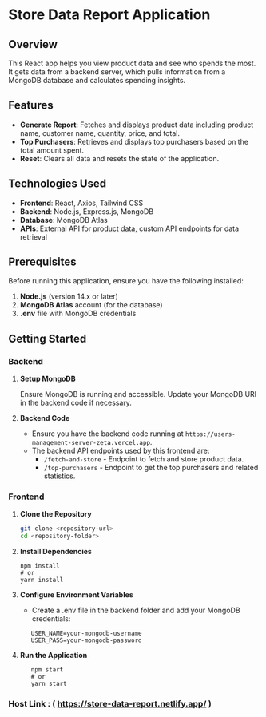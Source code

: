 # Store Data Report Application

## Overview

This React app helps you view product data and see who spends the most. It gets data from a backend server, which pulls information from a MongoDB database and calculates spending insights.

## Features

- **Generate Report**: Fetches and displays product data including product name, customer name, quantity, price, and total.
- **Top Purchasers**: Retrieves and displays top purchasers based on the total amount spent.
- **Reset**: Clears all data and resets the state of the application.

## Technologies Used

- **Frontend**: React, Axios, Tailwind CSS
- **Backend**: Node.js, Express.js, MongoDB
- **Database**: MongoDB Atlas
- **APIs**: External API for product data, custom API endpoints for data retrieval

## Prerequisites

Before running this application, ensure you have the following installed:

1. **Node.js** (version 14.x or later)
2. **MongoDB Atlas** account (for the database)
3. **.env** file with MongoDB credentials

## Getting Started

### Backend

1. **Setup MongoDB**

   Ensure MongoDB is running and accessible. Update your MongoDB URI in the backend code if necessary.

2. **Backend Code**

   - Ensure you have the backend code running at `https://users-management-server-zeta.vercel.app`.
   - The backend API endpoints used by this frontend are:
     - `/fetch-and-store` - Endpoint to fetch and store product data.
     - `/top-purchasers` - Endpoint to get the top purchasers and related statistics.

### Frontend

1. **Clone the Repository**

   ```bash
   git clone <repository-url>
   cd <repository-folder>
   ```

2. **Install Dependencies**
      ```
      npm install
      # or
      yarn install
   ```
3. **Configure Environment Variables**
   - Create a .env file in the backend folder and add your MongoDB credentials:
   ```
      USER_NAME=your-mongodb-username
      USER_PASS=your-mongodb-password
   ```
4. **Run the Application**
   ```
      npm start
      # or
      yarn start
   ```

### Host Link : ( https://store-data-report.netlify.app/ )
